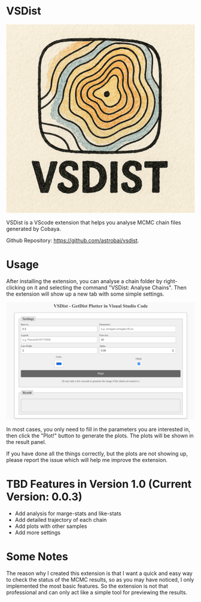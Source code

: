 # VSDist

![icon](./images/icon.png)

VSDist is a VScode extension that helps you analyse MCMC chain files generated by Cobaya.

Github Repository: https://github.com/astrobai/vsdist.

# Usage

After installing the extension, you can analyse a chain folder by right-clicking on it and selecting the command "VSDist: Analyse Chains". Then the extension will show up a new tab with some simple settings.

![preview](./images/preview.png)

In most cases, you only need to fill in the parameters you are interested in, then click the "Plot!" button to generate the plots. The plots will be shown in the result panel.

If you have done all the things correctly, but the plots are not showing up, please report the issue which will help me improve the extension.

# TBD Features in Version 1.0 (Current Version: 0.0.3)

- Add analysis for marge-stats and like-stats
- Add detailed trajectory of each chain
- Add plots with other samples
- Add more settings

# Some Notes

The reason why I created this extension is that I want a quick and easy way to check the status of the MCMC results, so as you may have noticed, I only implemented the most basic features. So the extension is not that professional and can only act like a simple tool for previewing the results.

